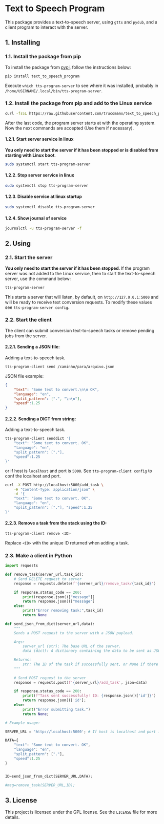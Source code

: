 # Text to Speech Program

This package provides a text-to-speech server, using `gtts` and `pydub`, and a client program to interact with the server.

## 1. Installing

### 1.1. Install the package from pip

To install the package from [pypi](https://pypi.org/project/text-to-speech-program), follow the instructions below:


```bash
pip install text_to_speech_program
```

Execute `which tts-program-server` to see where it was installed, probably in `/home/USERNAME/.local/bin/tts-program-server`.


### 1.2. Install the package from pip and add to the Linux service

```bash
curl -fsSL https://raw.githubusercontent.com/trucomanx/text_to_speech_program/main/install_linux_service.sh | sh
```

After the last code, the program server starts at with the operating system.
Now the next commands are accepted (Use them if necessary).

#### 1.2.1. Start server service in linux
**You only need to start the server if it has been stopped or is disabled from starting with Linux boot**.

```bash
sudo systemctl start tts-program-server
```

#### 1.2.2. Stop server service in linux

```bash
sudo systemctl stop tts-program-server
```

#### 1.2.3. Disable service at linux startup

```bash
sudo systemctl disable tts-program-server
```
#### 1.2.4. Show journal of service

```bash
journalctl -u tts-program-server -f
```

## 2. Using

### 2.1. Start the server
**You only need to start the server if it has been stopped**.
If the program server was not added to the Linux service, then to start the text-to-speech server, use the command below:

```bash
tts-program-server
```

This starts a server that will listen, by default, on `http://127.0.0.1:5000` and will be ready to receive text conversion requests.
To modify these values see `tts-program-server config`.


### 2.2. Start the client

The client can submit conversion text-to-speech tasks or remove pending jobs from the server.

#### 2.2.1. Sending a JSON file:
Adding a text-to-speech task.

```bash
tts-program-client send /caminho/para/arquivo.json
```

JSON file example:

```json
{
    "text": "Some text to convert.\n\n OK",
    "language": "en",
    "split_pattern": [".", "\n\n"],
    "speed":1.25
}
```

#### 2.2.2. Sending a DICT from string:
Adding a text-to-speech task.

```bash
tts-program-client senddict '{ 
    "text": "Some text to convert. OK", 
    "language": "en", 
    "split_pattern": ["."], 
    "speed":1.25 
}'
```

or if host is `localhost` and port is `5000`. See `tts-program-client config` to conf the localhost and port.

```bash
curl -X POST http://localhost:5000/add_task \
    -H "Content-Type: application/json" \
    -d '{
    "text": "Some text to convert. OK", 
    "language": "en", 
    "split_pattern": ["."], "speed":1.25 
}'
```

#### 2.2.3. Remove a task from the stack using the ID:

```bash
tts-program-client remove <ID>
```

Replace `<ID>` with the unique ID returned when adding a task.

### 2.3. Make a client in Python

```python
import requests

def remove_task(server_url,task_id):
    # Send DELETE request to server
    response = requests.delete(f'{server_url}/remove_task/{task_id}')

    if response.status_code == 200:
        print(response.json()["message"])
        return response.json()["message"]
    else:
        print("Error removing task:",task_id)
        return None

def send_json_from_dict(server_url,data):
    """
    Sends a POST request to the server with a JSON payload.

    Args:
        server_url (str): The base URL of the server.
        data (dict): A dictionary containing the data to be sent as JSON.

    Returns:
        str: The ID of the task if successfully sent, or None if there was an error.
    """
	
    # Send POST request to the server
    response = requests.post(f'{server_url}/add_task', json=data)

    if response.status_code == 200:
        print(f"Task sent successfully! ID: {response.json()['id']}")
        return response.json()['id'];
    else:
        print("Error submitting task.")
        return None;

# Example usage:

SERVER_URL = 'http://localhost:5000'; # If host is localhost and port is 5000

DATA={
    "text": "Some text to convert. OK", 
    "language": "en", 
    "split_pattern": ["."], 
    "speed":1.25 
}


ID=send_json_from_dict(SERVER_URL,DATA);

#msg=remove_task(SERVER_URL,ID);

```


## 3. License

This project is licensed under the GPL license. See the `LICENSE` file for more details.
